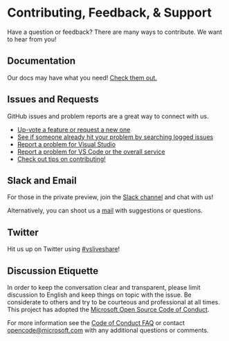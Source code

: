 # Contributing, Feedback, & Support

Have a question or feedback? There are many ways to contribute.  We want to hear from you!

## Documentation

Our docs may have what you need!  [Check them out.](../README.md)

## Issues and Requests

GitHub issues and problem reports are a great way to connect with us.

- [Up-vote a feature or request a new one](http://aka.ms/vsls-feature-requests)
- [See if someone already hit your problem by searching logged issues](https://github.com/Microsoft/live-share/issues)
- [Report a problem for Visual Studio](../CONTRIBUTING.md#filing-visual-studio-problems)
- [Report a problem for VS Code or the overall service](../CONTRIBUTING.md#filing-vs-code-or-general-service-problems)
- [Check out tips on contributing!](../CONTRIBUTING.md#tip-writing-good-problem-reports-and-feature-requests)


## Slack and Email

For those in the private preview, join the [Slack channel](http://live-share.slack.com) and chat with us!

Alternatively, you can shoot us a [mail](mailto:vsls-feedback@microsoft.com) with suggestions or questions.

## Twitter

Hit us up on Twitter using [#vsliveshare](https://twitter.com/search?f=tweets&q=%23vsliveshare&src=typd)!

## Discussion Etiquette
In order to keep the conversation clear and transparent, please limit discussion to English and keep things on topic with the issue. Be considerate to others and try to be courteous and professional at all times. This project has adopted the [Microsoft Open Source Code of Conduct](https://opensource.microsoft.com/codeofconduct/).

For more information see the [Code of Conduct FAQ](https://opensource.microsoft.com/codeofconduct/faq/) or contact [opencode@microsoft.com](mailto:opencode@microsoft.com) with any additional questions or comments.
